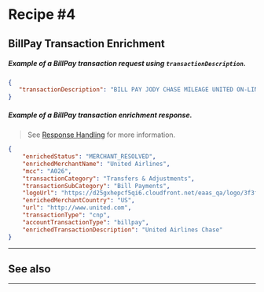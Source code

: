 # Recipe #4

## BillPay Transaction Enrichment 

<!--
type: tab
titles: Request, Response
-->

##### Example of a BillPay transaction request using `transactionDescription`.

```json
{
   "transactionDescription": "BILL PAY JODY CHASE MILEAGE UNITED ON-LINE xxxxxxxxxxxx4784 ON 01-09"  
}
```

<!--
type: tab
-->

##### Example of a BillPay transaction enrichment response.

<!-- theme: info -->
> See [Response Handling](?path=docs/Resources/Guides/Response-Codes/Response-Handling.md) for more information.

```json
{
    "enrichedStatus": "MERCHANT_RESOLVED",
    "enrichedMerchantName": "United Airlines",
    "mcc": "A026",
    "transactionCategory": "Transfers & Adjustments",
    "transactionSubCategory": "Bill Payments",
    "logoUrl": "https://d25gxhepcf5qi6.cloudfront.net/eaas_qa/logo/3f3f9a3e-fb58-45b2-bfc4-e7f03b15f72d.png",
    "enrichedMerchantCountry": "US",
    "url": "http://www.united.com",
    "transactionType": "cnp",
    "accountTransactionType": "billpay",
    "enrichedTransactionDescription": "United Airlines Chase"
}
```

<!-- type: tab-end -->


---
## See also


---
